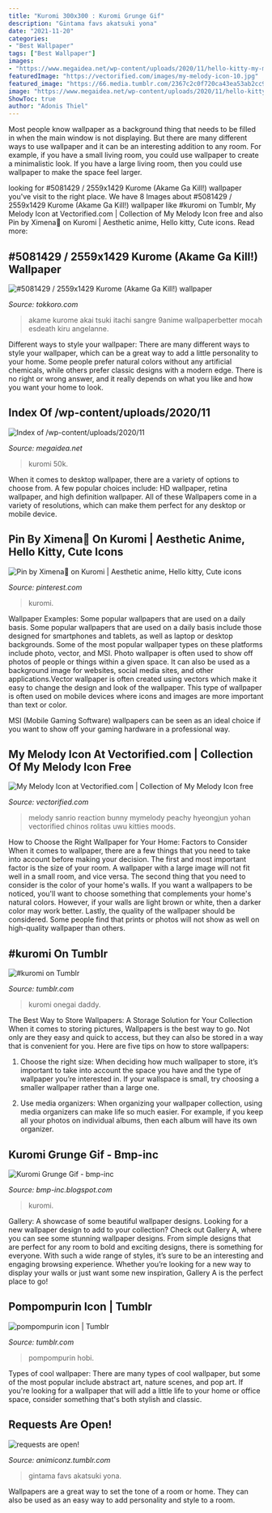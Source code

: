 ```yaml
---
title: "Kuromi 300x300 : Kuromi Grunge Gif"
description: "Gintama favs akatsuki yona"
date: "2021-11-20"
categories:
- "Best Wallpaper"
tags: ["Best Wallpaper"]
images:
- "https://www.megaidea.net/wp-content/uploads/2020/11/hello-kitty-my-melody-kuromi-415x381.png"
featuredImage: "https://vectorified.com/images/my-melody-icon-10.jpg"
featured_image: "https://66.media.tumblr.com/2367c2c0f720ca43ea53ab2cc9b5925a/326a3fea52d381eb-d4/s640x960/03ea3f9baec0c9d7b2359f75f197ba9535d374e7.jpg"
image: "https://www.megaidea.net/wp-content/uploads/2020/11/hello-kitty-my-melody-kuromi-415x381.png"
ShowToc: true
author: "Adonis Thiel"
---
```



Most people know wallpaper as a background thing that needs to be filled in when the main window is not displaying. But there are many different ways to use wallpaper and it can be an interesting addition to any room. For example, if you have a small living room, you could use wallpaper to create a minimalistic look. If you have a large living room, then you could use wallpaper to make the space feel larger.

	

		
looking for #5081429 / 2559x1429 Kurome (Akame Ga Kill!) wallpaper you've visit to the right place. We have 8 Images about #5081429 / 2559x1429 Kurome (Akame Ga Kill!) wallpaper like #kuromi on Tumblr, My Melody Icon at Vectorified.com | Collection of My Melody Icon free and also Pin by Ximena🦋 on Kuromi | Aesthetic anime, Hello kitty, Cute icons. Read more:
		
    
## #5081429 / 2559x1429 Kurome (Akame Ga Kill!) Wallpaper

<img loading=lazy src="https://www.tokkoro.com/picsup/5081429-kurome-akame-ga-kill.png" onerror="this.onerror=null;this.src='https://tse1.mm.bing.net/th?id=OIP.B8ngfyXXdPsM2q7OzxVWBQHaEI&amp;pid=15.1';" alt="#5081429 / 2559x1429 Kurome (Akame Ga Kill!) wallpaper">

_Source: tokkoro.com_

>akame kurome akai tsuki itachi sangre 9anime wallpaperbetter mocah esdeath kiru angelanne. 

	

Different ways to style your wallpaper:
There are many different ways to style your wallpaper, which can be a great way to add a little personality to your home. Some people prefer natural colors without any artificial chemicals, while others prefer classic designs with a modern edge. There is no right or wrong answer, and it really depends on what you like and how you want your home to look.

    
## Index Of /wp-content/uploads/2020/11

<img loading=lazy src="https://www.megaidea.net/wp-content/uploads/2020/11/hello-kitty-my-melody-kuromi-415x381.png" onerror="this.onerror=null;this.src='https://tse3.mm.bing.net/th?id=OIP.Lrz7hwYGxQ3aqsxPWjXfQgAAAA&amp;pid=15.1';" alt="Index of /wp-content/uploads/2020/11">

_Source: megaidea.net_

>kuromi 50k. 

	

When it comes to desktop wallpaper, there are a variety of options to choose from. A few popular choices include: HD wallpaper, retina wallpaper, and high definition wallpaper. All of these Wallpapers come in a variety of resolutions, which can make them perfect for any desktop or mobile device. 

    
## Pin By Ximena🦋 On Kuromi | Aesthetic Anime, Hello Kitty, Cute Icons

<img loading=lazy src="https://i.pinimg.com/736x/88/00/9e/88009efd8010842cf9d3d9164a5b9b38.jpg" onerror="this.onerror=null;this.src='https://tse4.mm.bing.net/th?id=OIP.Ikz2UlIn_BWPxsQoamDiVwHaHY&amp;pid=15.1';" alt="Pin by Ximena🦋 on Kuromi | Aesthetic anime, Hello kitty, Cute icons">

_Source: pinterest.com_

>kuromi. 

	

Wallpaper Examples: Some popular wallpapers that are used on a daily basis.
Some popular wallpapers that are used on a daily basis include those designed for smartphones and tablets, as well as laptop or desktop backgrounds. Some of the most popular wallpaper types on these platforms include photo, vector, and MSI. 
Photo wallpaper is often used to show off photos of people or things within a given space. It can also be used as a background image for websites, social media sites, and other applications.Vector wallpaper is often created using vectors which make it easy to change the design and look of the wallpaper. This type of wallpaper is often used on mobile devices where icons and images are more important than text or color. 

MSI (Mobile Gaming Software) wallpapers can be seen as an ideal choice if you want to show off your gaming hardware in a professional way.

    
## My Melody Icon At Vectorified.com | Collection Of My Melody Icon Free

<img loading=lazy src="https://vectorified.com/images/my-melody-icon-10.jpg" onerror="this.onerror=null;this.src='https://tse4.mm.bing.net/th?id=OIP.eB0va8mv3Let7KWtCaUQUQHaHb&amp;pid=15.1';" alt="My Melody Icon at Vectorified.com | Collection of My Melody Icon free">

_Source: vectorified.com_

>melody sanrio reaction bunny mymelody peachy hyeongjun yohan vectorified chinos rolitas uwu kitties moods. 

	

How to Choose the Right Wallpaper for Your Home: Factors to Consider
When it comes to wallpaper, there are a few things that you need to take into account before making your decision. The first and most important factor is the size of your room. A wallpaper with a large image will not fit well in a small room, and vice versa. 
The second thing that you need to consider is the color of your home's walls. If you want a wallpapers to be noticed, you'll want to choose something that complements your home's natural colors. However, if your walls are light brown or white, then a darker color may work better. 
Lastly, the quality of the wallpaper should be considered. Some people find that prints or photos will not show as well on high-quality wallpaper than others.

    
## #kuromi On Tumblr

<img loading=lazy src="https://64.media.tumblr.com/1c7abf79a245ef781e02cb95e67c508a/fdeecd3837d7d716-4f/s250x250_c1/267ae2e6f1deb84185643cdb3a7645fe966fa8a3.jpg" onerror="this.onerror=null;this.src='https://tse3.mm.bing.net/th?id=OIP.igSKWCazNR-pXPOAMKfR5gAAAA&amp;pid=15.1';" alt="#kuromi on Tumblr">

_Source: tumblr.com_

>kuromi onegai daddy. 

	

The Best Way to Store Wallpapers: A Storage Solution for Your Collection
When it comes to storing pictures, Wallpapers is the best way to go. Not only are they easy and quick to access, but they can also be stored in a way that is convenient for you. Here are five tips on how to store wallpapers:
1) Choose the right size: When deciding how much wallpaper to store, it’s important to take into account the space you have and the type of wallpaper you’re interested in. If your wallspace is small, try choosing a smaller wallpaper rather than a large one.

2) Use media organizers: When organizing your wallpaper collection, using media organizers can make life so much easier. For example, if you keep all your photos on individual albums, then each album will have its own organizer.

    
## Kuromi Grunge Gif - Bmp-inc

<img loading=lazy src="https://i.pinimg.com/originals/77/76/9d/77769da137315db6df06d06e10bc75fa.gif" onerror="this.onerror=null;this.src='https://tse1.mm.bing.net/th?id=OIP.UjP_kq5ffiTri1UK6SZ-_AHaE_&amp;pid=15.1';" alt="Kuromi Grunge Gif - bmp-inc">

_Source: bmp-inc.blogspot.com_

>kuromi. 

	

Gallery: A showcase of some beautiful wallpaper designs.
Looking for a new wallpaper design to add to your collection? Check out Gallery A, where you can see some stunning wallpaper designs. From simple designs that are perfect for any room to bold and exciting designs, there is something for everyone. With such a wide range of styles, it’s sure to be an interesting and engaging browsing experience. Whether you’re looking for a new way to display your walls or just want some new inspiration, Gallery A is the perfect place to go!





	
	
    
## Pompompurin Icon | Tumblr

<img loading=lazy src="https://66.media.tumblr.com/2367c2c0f720ca43ea53ab2cc9b5925a/326a3fea52d381eb-d4/s640x960/03ea3f9baec0c9d7b2359f75f197ba9535d374e7.jpg" onerror="this.onerror=null;this.src='https://tse2.mm.bing.net/th?id=OIP.PZhvMJpmbY79MmSWHTTwWgHaHa&amp;pid=15.1';" alt="pompompurin icon | Tumblr">

_Source: tumblr.com_

>pompompurin hobi. 

	

Types of cool wallpaper:
There are many types of cool wallpaper, but some of the most popular include abstract art, nature scenes, and pop art. If you're looking for a wallpaper that will add a little life to your home or office space, consider something that's both stylish and classic.

    
## Requests Are Open!

<img loading=lazy src="https://64.media.tumblr.com/766b90e131e6ee1ee82551814fee1ace/fdeecd3837d7d716-18/s1280x1920/cf4c60d83c73dc64201a1980e95cc49b7031e15a.jpg" onerror="this.onerror=null;this.src='https://tse4.mm.bing.net/th?id=OIP.oDu8ykdAmwX2u0CIzigjEQAAAA&amp;pid=15.1';" alt="requests are open!">

_Source: animiconz.tumblr.com_

>gintama favs akatsuki yona. 

	

Wallpapers are a great way to set the tone of a room or home. They can also be used as an easy way to add personality and style to a room.

